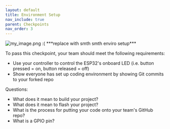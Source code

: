 ```yaml
---
layout: default
title: Environment Setup
nav_include: true
parent: Checkpoints
nav_order: 3
---
```




<img src="{{ '/_assets/images/my_image.png' | prepend: site.baseurl }}" alt="my_image.png :(">
***replace with smth smth enviro setup***

To pass this checkpoint, your team should meet the following requirements:

* Use your controller to control the ESP32's onboard LED (i.e. button pressed = on, button released = off)
* Show everyone has set up coding environment by showing Git commits to your forked repo

Questions:
* What does it mean to build your project?
* What does it mean to flash your project?
* What is the process for putting your code onto your team's GitHub repo?
* What is a GPIO pin?